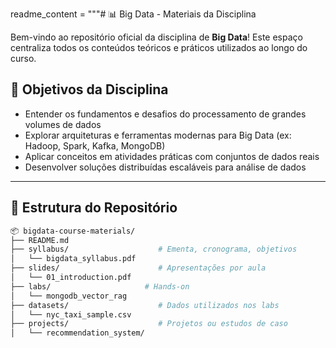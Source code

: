 readme_content = """# 📊 Big Data - Materiais da Disciplina

Bem-vindo ao repositório oficial da disciplina de **Big Data**! Este espaço centraliza todos os conteúdos teóricos e práticos utilizados ao longo do curso.

## 🎯 Objetivos da Disciplina

- Entender os fundamentos e desafios do processamento de grandes volumes de dados
- Explorar arquiteturas e ferramentas modernas para Big Data (ex: Hadoop, Spark, Kafka, MongoDB)
- Aplicar conceitos em atividades práticas com conjuntos de dados reais
- Desenvolver soluções distribuídas escaláveis para análise de dados

---

## 📁 Estrutura do Repositório

```bash
📦 bigdata-course-materials/
├── README.md
├── syllabus/                    # Ementa, cronograma, objetivos
│   └── bigdata_syllabus.pdf
├── slides/                      # Apresentações por aula
│   └── 01_introduction.pdf
├── labs/                     # Hands-on
│   └── mongodb_vector_rag
├── datasets/                    # Dados utilizados nos labs
│   └── nyc_taxi_sample.csv
├── projects/                    # Projetos ou estudos de caso
│   └── recommendation_system/

